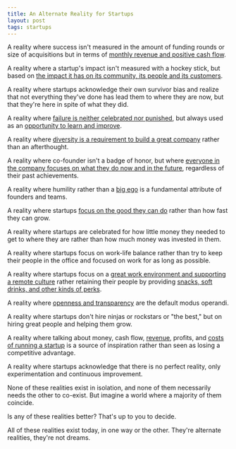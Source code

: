 ```yaml
---
title: An Alternate Reality for Startups
layout: post
tags: startups
---
```

A reality where success isn't measured in the amount of funding rounds or size
of acquisitions but in terms of [monthly revenue and positive cash
flow](https://www.groovehq.com/blog/100k).

A reality where a startup's impact isn't measured with a hockey stick, but based
on [the impact it has on its community, its people and its
customers](http://www.paperplanes.de/2014/3/27/building-an-ethical-business.html).

A reality where startups acknowledge their own survivor bias and realize that
not everything they've done has lead them to where they are now, but that
they're here in spite of what they did.

A reality where [failure is neither celebrated nor
punished](http://www.paperplanes.de/2013/6/17/a-short-story-on-human-error.html),
but always used as an [opportunity to learn and
improve](https://codeascraft.com/2012/05/22/blameless-postmortems/).

A reality where [diversity is a requirement to build a great
company](http://www.fastcompany.com/3045471/most-creative-people/rent-the-runways-formula-for-finding-and-fostering-women-leaders)
rather than an afterthought.

A reality where co-founder isn't a badge of honor, but where [everyone in the
company focuses on what they do now and in the
future](https://keen.io//blog/117530017991/ask-why-a-lot-when-you-organize-your-startup),
regardless of their past achievements.

A reality where humility rather than a [big
ego](http://www.businessinsider.com/rap-genius-co-founder-blasts-his-former-partners-2015-1)
is a fundamental attribute of founders and teams.

A reality where startups [focus on the good they can
do](https://unicornfree.com/2014/the-responsibility-to-give-back-our-charitable-giving-in-2014)
  rather than how fast they can grow.

A reality where startups are celebrated for how little money they needed to get
to where they are rather than how much money was invested in them.

A reality where startups focus on work-life balance rather than try to keep
their people in the office and focused on work for as long as possible.

A reality where startups focus on a [great work environment and supporting a
remote
culture](https://hbr.org/2014/01/to-raise-productivity-let-more-employees-work-from-home)
rather retaining their people by providing [snacks, soft drinks, and other kinds
of perks](https://modelviewculture.com/pieces/how-perks-can-divide-us).

A reality where [openness and transparency](https://open.bufferapp.com) are the
default modus operandi.

A reality where startups don't hire ninjas or rockstars or "the best," but on
hiring great people and helping them grow.

A reality where talking about money, cash flow,
[revenue](https://baremetrics.com/open), profits, and [costs of running a
startup](http://inside.idonethis.com/startup-expenses/) is a source of
inspiration rather than seen as losing a competitive advantage.

A reality where startups acknowledge that there is no perfect reality, only
experimentation and continuous improvement.

None of these realities exist in isolation, and none of them necessarily needs
the other to co-exist. But imagine a world where a majority of them coincide.

Is any of these realities better? That's up to you to decide.

All of these realities exist today, in one way or the other. They're alternate
realities, they're not dreams.
